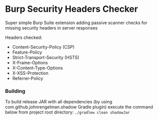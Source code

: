 # Burp Security Headers Checker
Super simple Burp Suite extension adding passive scanner checks for missing security headers in server responses

Headers checked:
* Content-Security-Policy (CSP)
* Feature-Policy
* Strict-Transport-Security (HSTS)
* X-Frame-Options
* X-Content-Type-Options
* X-XSS-Protection
* Referrer-Policy

### Building

To build release JAR with all dependencies (by using com.github.johnrengelman.shadow Gradle plugin) execute the command below from project root directory:
```./gradlew clean shadowJar```

